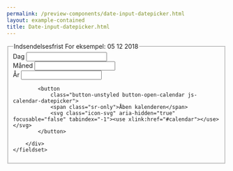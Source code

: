 ```yaml
--- 
permalink: /preview-components/date-input-datepicker.html
layout: example-contained 
title: Date-input-datepicker.html
---
```

<div class="form-group  ">
    <fieldset>
        <legend><label class="form-label">Indsendelsesfrist</label>
            <span class="form-hint">For eksempel: 05 12 2018</span>
        </legend>
        <span class="form-error-message  d-none"
            id="form-error-message-input-error" role="alert"></span>
        <div class="date-group js-calendar-group mt-3">
            <div class="form-group form-group-day">
                <label class="form-label" for="date-day">Dag</label>
                <input class="form-input js-calendar-day-input"
                    id="date-day" value="" type="tel" data-min="1"
                    data-max="31" maxlength="2" pattern="^[0-9]{0,2}$"
                    data-input-regex="^[0-9]{0,2}$"
                    title="Indskriv dag på måneden som tal" />
            </div>
            <div class="form-group form-group-month">
                <label class="form-label" for="date-month">Måned</label>
                <input class="form-input js-calendar-month-input"
                    id="date-month" value="" type="tel" data-min="1"
                    data-max="12" maxlength="2" pattern="^[0-9]{0,2}$"
                    data-input-regex="^[0-9]{0,2}$"
                    title="Indskriv månedens nummer" />
            </div>
            <div class="form-group form-group-year ">
                <label class="form-label" for="date-year">År</label>
                <input class="form-input js-calendar-year-input"
                    id="date-year" value="" type="tel" data-min="1900"
                    data-max="3000" maxlength="4" pattern="^[0-9]{0,4}$"
                    data-input-regex="^[0-9]{0,4}$"
                    title="Indskriv årstal" />
            </div>

            <button
                class="button-unstyled button-open-calendar js-calendar-datepicker">
                <span class="sr-only">Åben kalenderen</span>
                <svg class="icon-svg" aria-hidden="true" focusable="false" tabindex="-1"><use xlink:href="#calendar"></use></svg>
            </button>

        </div>
    </fieldset>
</div>